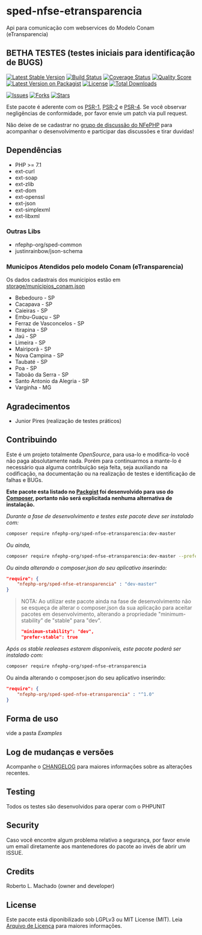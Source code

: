 # sped-nfse-etransparencia

Api para comunicação com webservices do Modelo Conam (eTransparencia)

## BETHA TESTES (testes iniciais para identificação de BUGS)

[![Latest Stable Version][ico-stable]][link-packagist]
[![Build Status][ico-travis]][link-travis]
[![Coverage Status][ico-scrutinizer]][link-scrutinizer]
[![Quality Score][ico-code-quality]][link-code-quality]
[![Latest Version on Packagist][ico-version]][link-packagist]
[![License][ico-license]][link-packagist]
[![Total Downloads][ico-downloads]][link-downloads]

[![Issues][ico-issues]][link-issues]
[![Forks][ico-forks]][link-forks]
[![Stars][ico-stars]][link-stars]

Este pacote é aderente com os [PSR-1], [PSR-2] e [PSR-4]. Se você observar negligências de conformidade, por favor envie um patch via pull request.

[PSR-1]: https://github.com/php-fig/fig-standards/blob/master/accepted/PSR-1-basic-coding-standard.md
[PSR-2]: https://github.com/php-fig/fig-standards/blob/master/accepted/PSR-2-coding-style-guide.md
[PSR-4]: https://github.com/php-fig/fig-standards/blob/master/accepted/PSR-4-autoloader.md

Não deixe de se cadastrar no [grupo de discussão do NFePHP](http://groups.google.com/group/nfephp) para acompanhar o desenvolvimento e participar das discussões e tirar duvidas!

## Dependências

- PHP >= 7.1
- ext-curl
- ext-soap
- ext-zlib
- ext-dom
- ext-openssl
- ext-json
- ext-simplexml
- ext-libxml

### Outras Libs

- nfephp-org/sped-common
- justinrainbow/json-schema

### Municipos Atendidos pelo modelo Conam (eTransparencia)

Os dados cadastrais dos municipios estão em [storage/municipios_conam.json](storage/municipios_conam.json)


- Bebedouro - SP
- Cacapava - SP
- Caieiras - SP
- Embu-Guaçu - SP
- Ferraz de Vasconcelos - SP
- Itirapina - SP
- Jaú - SP
- Limeira - SP
- Mairiporã - SP
- Nova Campina - SP
- Taubaté - SP
- Poa - SP
- Taboão da Serra - SP
- Santo Antonio da Alegria - SP
- Varginha - MG

## Agradecimentos 

- Junior Pires (realização de testes práticos)

## Contribuindo
Este é um projeto totalmente *OpenSource*, para usa-lo e modifica-lo você não paga absolutamente nada. Porém para continuarmos a mante-lo é necessário qua alguma contribuição seja feita, seja auxiliando na codificação, na documentação ou na realização de testes e identificação de falhas e BUGs.

**Este pacote esta listado no [Packgist](https://packagist.org/) foi desenvolvido para uso do [Composer](https://getcomposer.org/), portanto não será explicitada nenhuma alternativa de instalação.**

*Durante a fase de desenvolvimento e testes este pacote deve ser instalado com:*
```bash
composer require nfephp-org/sped-nfse-etransparencia:dev-master
```

*Ou ainda,*
```bash
composer require nfephp-org/sped-nfse-etransparencia:dev-master --prefer-dist
```

*Ou ainda alterando o composer.json do seu aplicativo inserindo:*
```json
"require": {
    "nfephp-org/sped-nfse-etransparencia" : "dev-master"
}
```

> NOTA: Ao utilizar este pacote ainda na fase de desenvolvimento não se esqueça de alterar o composer.json da sua aplicação para aceitar pacotes em desenvolvimento, alterando a propriedade "minimum-stability" de "stable" para "dev".
> ```json
> "minimum-stability": "dev",
> "prefer-stable": true
> ```

*Após os stable realeases estarem disponíveis, este pacote poderá ser instalado com:*
```bash
composer require nfephp-org/sped-nfse-etransparencia
```
Ou ainda alterando o composer.json do seu aplicativo inserindo:
```json
"require": {
    "nfephp-org/sped-sped-nfse-etransparencia" : "^1.0"
}
```

## Forma de uso
vide a pasta *Examples*

## Log de mudanças e versões
Acompanhe o [CHANGELOG](CHANGELOG.md) para maiores informações sobre as alterações recentes.

## Testing

Todos os testes são desenvolvidos para operar com o PHPUNIT

## Security

Caso você encontre algum problema relativo a segurança, por favor envie um email diretamente aos mantenedores do pacote ao invés de abrir um ISSUE.

## Credits

Roberto L. Machado (owner and developer)

## License

Este pacote está diponibilizado sob LGPLv3 ou MIT License (MIT). Leia  [Arquivo de Licença](LICENSE.md) para maiores informações.


[ico-stable]: https://poser.pugx.org/nfephp-org/sped-nfse-etransparencia/version
[ico-stars]: https://img.shields.io/github/stars/nfephp-org/sped-nfse-etransparencia.svg?style=flat-square
[ico-forks]: https://img.shields.io/github/forks/nfephp-org/sped-nfse-etransparencia.svg?style=flat-square
[ico-issues]: https://img.shields.io/github/issues/nfephp-org/sped-nfse-etransparencia.svg?style=flat-square
[ico-travis]: https://img.shields.io/travis/nfephp-org/sped-nfse-etransparencia/master.svg?style=flat-square
[ico-scrutinizer]: https://img.shields.io/scrutinizer/coverage/g/nfephp-org/sped-nfse-etransparencia.svg?style=flat-square
[ico-code-quality]: https://img.shields.io/scrutinizer/g/nfephp-org/sped-nfse-etransparencia.svg?style=flat-square
[ico-downloads]: https://img.shields.io/packagist/dt/nfephp-org/sped-nfse-etransparencia.svg?style=flat-square
[ico-version]: https://img.shields.io/packagist/v/nfephp-org/sped-nfse-etransparencia.svg?style=flat-square
[ico-license]: https://poser.pugx.org/nfephp-org/nfephp/license.svg?style=flat-square
[ico-gitter]: https://img.shields.io/badge/GITTER-4%20users%20online-green.svg?style=flat-square

[link-packagist]: https://packagist.org/packages/nfephp-org/sped-nfse-etransparencia
[link-travis]: https://travis-ci.org/nfephp-org/sped-nfse-etransparencia
[link-scrutinizer]: https://scrutinizer-ci.com/g/nfephp-org/sped-nfse-etransparencia/code-structure
[link-code-quality]: https://scrutinizer-ci.com/g/nfephp-org/sped-nfse-etransparencia
[link-downloads]: https://packagist.org/packages/nfephp-org/sped-nfse-etransparencia
[link-author]: https://github.com/nfephp-org
[link-issues]: https://github.com/nfephp-org/sped-nfse-etransparencia/issues
[link-forks]: https://github.com/nfephp-org/sped-nfse-etransparencia/network
[link-stars]: https://github.com/nfephp-org/sped-nfse-etransparencia/stargazers
[link-gitter]: https://gitter.im/nfephp-org/sped-nfse-etransparencia?utm_source=badge&utm_medium=badge&utm_campaign=pr-badge&utm_content=badge

